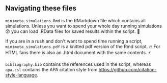 ## Navigating these files

`minimeta_simulations.Rmd` is the RMarkdown file which contains all simulations. Unless you want to spend your whole day running simulations :dizzy_face:	you can load .RData files for saved results within the script. :100:

If you are in a rush and don't want to spend time running a script, `minimeta_simulations.pdf` is a knitted pdf version of the Rmd script. :fire: For HTML fans there is also an .html document with the same contents. :zap:

`bibliography.bib` contains the references used in the script, whereas `apa.csl` contains the APA citation style from https://github.com/citation-style-language.
